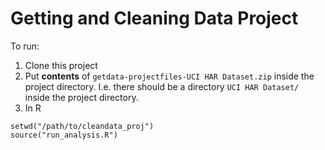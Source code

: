Getting and Cleaning Data Project
=================================

To run:

1. Clone this project
2. Put __contents__ of ```getdata-projectfiles-UCI HAR Dataset.zip``` inside the
   project directory. I.e. there should be a directory ```UCI HAR Dataset/``` inside the
   project directory.
3. In R

```
setwd("/path/to/cleandata_proj")
source("run_analysis.R")
```